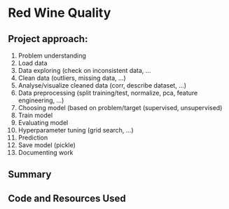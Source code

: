 # Red Wine Quality 

## Project approach:

1) Problem understanding
2) Load data
3) Data exploring (check on inconsistent data, ...
4) Clean data (outliers, missing data, ...)
5) Analyse/visualize cleaned data (corr, describe dataset, ...)
6) Data preprocessing (split training/test, normalize, pca, feature engineering, ...)
7) Choosing model (based on problem/target (supervised, unsupervised)
8) Train model
9) Evaluating model
10) Hyperparameter tuning (grid search, ...)
11) Prediction
12) Save model (pickle)
13) Documenting work

## Summary


## Code and Resources Used 
